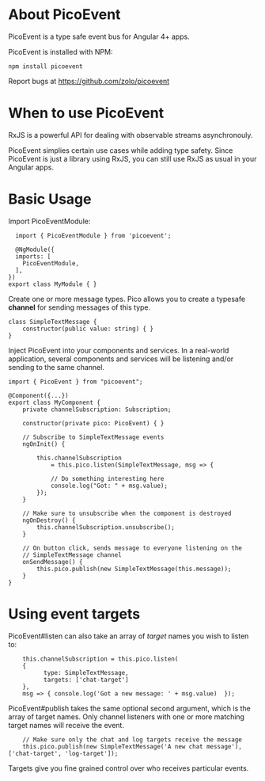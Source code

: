 # About PicoEvent

PicoEvent is a type safe event bus for Angular 4+ apps.

PicoEvent is installed with NPM:

```
npm install picoevent
```

Report bugs at https://github.com/zolo/picoevent

# When to use PicoEvent

RxJS is a powerful API for dealing with observable streams asynchronouly.

PicoEvent simplies certain use cases while adding type safety. Since PicoEvent is just 
a library using RxJS, you can still use RxJS as usual in your Angular apps.

# Basic Usage

Import PicoEventModule:

```
  import { PicoEventModule } from 'picoevent';

  @NgModule({
  imports: [
    PicoEventModule,
  ],
})
export class MyModule { }
```

Create one or more message types. Pico allows you to create a typesafe **channel** for sending
messages of this type.

```
class SimpleTextMessage {
    constructor(public value: string) { }
}
```


Inject PicoEvent into your components and services. In a real-world application, several
components and services will be listening and/or sending to the same channel.

```
import { PicoEvent } from "picoevent";

@Component({...})
export class MyComponent {
    private channelSubscription: Subscription;

    constructor(private pico: PicoEvent) { }

    // Subscribe to SimpleTextMessage events
    ngOnInit() {

        this.channelSubscription 
            = this.pico.listen(SimpleTextMessage, msg => {
            
            // Do something interesting here
            console.log("Got: " + msg.value);
        });
    }

    // Make sure to unsubscribe when the component is destroyed
    ngOnDestroy() {
        this.channelSubscription.unsubscribe();
    }

    // On button click, sends message to everyone listening on the 
    // SimpleTextMessage channel
    onSendMessage() {
        this.pico.publish(new SimpleTextMessage(this.message));
    }
}

```

# Using event targets

PicoEvent#listen can also take an array of *target* names you wish to listen to:

```
    this.channelSubscription = this.pico.listen(
    {
          type: SimpleTextMessage,
          targets: ['chat-target']
    }, 
    msg => { console.log('Got a new message: ' + msg.value)  });
``` 

PicoEvent#publish takes the same optional second argument, which is the array of target names. Only channel
listeners with one or more matching target names will receive the event.

```
    // Make sure only the chat and log targets receive the message
    this.pico.publish(new SimpleTextMessage('A new chat message'), ['chat-target', 'log-target']);
```

Targets give you fine grained control over who receives particular events.
